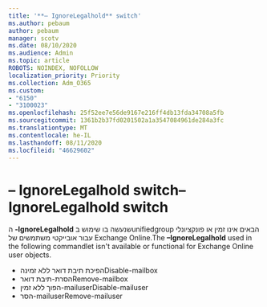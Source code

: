 ```yaml
---
title: '**– IgnoreLegalhold** switch'
ms.author: pebaum
author: pebaum
manager: scotv
ms.date: 08/10/2020
ms.audience: Admin
ms.topic: article
ROBOTS: NOINDEX, NOFOLLOW
localization_priority: Priority
ms.collection: Adm_O365
ms.custom:
- "6150"
- "3100023"
ms.openlocfilehash: 25f52ee7e56de9167e216ff4db13fda34708a5fb
ms.sourcegitcommit: 1361b2b37fd0201502a1a3547084961de284a3fc
ms.translationtype: MT
ms.contentlocale: he-IL
ms.lasthandoff: 08/11/2020
ms.locfileid: "46629602"
---
```

# <a name="ignorelegalhold-switch"></a><span data-ttu-id="e8a97-102">**– IgnoreLegalhold** switch</span><span class="sxs-lookup"><span data-stu-id="e8a97-102">**–IgnoreLegalhold** switch</span></span>

<span data-ttu-id="e8a97-103">ה **-IgnoreLegalhold** שנעשה בו שימוש בunifiedgroup הבאים אינו זמין או פונקציונלי עבור אובייקטי משתמשים של Exchange Online.</span><span class="sxs-lookup"><span data-stu-id="e8a97-103">The **–IgnoreLegalhold** used in the following commandlet isn't available or functional for Exchange Online user objects.</span></span>

- <span data-ttu-id="e8a97-104">הפיכת תיבת דואר ללא זמינה</span><span class="sxs-lookup"><span data-stu-id="e8a97-104">Disable-mailbox</span></span>
- <span data-ttu-id="e8a97-105">הסרת-תיבת דואר</span><span class="sxs-lookup"><span data-stu-id="e8a97-105">Remove-mailbox</span></span>
- <span data-ttu-id="e8a97-106">הפוך ללא זמין-mailuser</span><span class="sxs-lookup"><span data-stu-id="e8a97-106">Disable-mailuser</span></span>
- <span data-ttu-id="e8a97-107">הסר-mailuser</span><span class="sxs-lookup"><span data-stu-id="e8a97-107">Remove-mailuser</span></span>